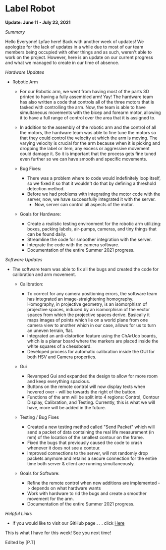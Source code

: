 # Label Robot

**Update: June 11 - July 23, 2021**

*Summary*

Hello Everyone! Lyfae here! Back with another week of updates! We apologize for the lack of updates in a while due to most of our team members being occupied with other things and as such, weren't able to work on the project. However, here is an update on our current progress and what we managed to create in our time of absence.  

*Hardware Updates*

* Robotic Arm
  
  * For our Robotic arm, we went from having most of the parts 3D printed to having a fully assembled arm! Yay! The hardware team has also written a code that controls all of the three motors that is tasked with controlling the arm. Now, the team is able to have simultaneous movements with the bicep and forearm motor, allowing it to have a full range of control over the area that it is assigned to. 

  * In addition to the assembly of the robotic arm and the control of all the motors, the hardware team was able to fine tune the motors so that they could control the velocity at which the arm is moving. The varying velocity is crucial for the arm because when it is picking and dropping the label or item, any excess or aggressive movement could damage it. So it is important that the process gets fine tuned even further so we can have smooth and specific movements.

  * Bug Fixes: 
    * There was a problem where to code would indefinitely loop itself, so we fixed it so that it wouldn't do that by defining a threshold detection method. 
    * Before we had problems with integrating the motor code with the server, now, we have successfully integrated it with the server. 
      * Now, server can control all aspects of the motor.
       
  * Goals for Hardware: 
    * Create a realistic testing environment for the robotic arm utilizing: boxes, packing labels, air-pumps, cameras, and tiny things that can be found daily.
    * Streamline the code for smoother integration with the server. 
    * Integrate the code with the camera software. 
    * Documentation of the entire Summer 2021 progress. 

*Software Updates* 

* The software team was able to fix all the bugs and created the code for calibration and arm movement. 

  * Calibration: 
    * To correct for any camera positioning errors, the software team has integrated an image-straightening homography. Homography, in projective geometry, is an isomorphism of       projective spaces, induced by an isomorphism of the vector spaces from which the projective spaces derive. Basically it maps images of points which lie on a world plane         from one camera view to another which in our case, allows for us to turn an uneven terrain, flat. 
    * Integrated an anti-distortion feature using the ChArUco boards, which is a planar board where the markers are placed inside the white squares of a chessboard.
    * Developed process for automatic calibration inside the GUI for both HSV and Camera properties.
  * Gui
    * Revamped Gui and expanded the design to allow for more room and keep everything spacious. 
    * Buttons on the remote control will now display texts when hovered over - will be towards the right of the button. 
    * Functions of the arm will be split into 4 regions: Control, Contour Display, Calibration, and Testing. Currently, this is what we will have, more will be added in the             future.
  * Testing / Bug Fixes
    * Created a new testing method called "Send Packet" which will send a packet of data containing the real life measurement (in mm) of the location of the smallest contour on       the frame. 
    * Fixed the bugs that previously caused the code to crash whenever it does not see a contour.
    * Improved connections to the server, will not randomly drop packets anymore and retains a secure connection for the entire time both server & client are running                   simultaneously.

  * Goals for Software: 
    * Refine the remote control when new additions are implemented -> depends on what hardware wants
    * Work with hardware to rid the bugs and create a smoother movement for the arm.
    * Documentation of the entire Summer 2021 progress. 

*Helpful Links*

* If you would like to visit our GitHub page . . . click [Here](https://github.com/Lyfae/UAV_Robotics_Team)


This is what I have for this week! See you next time!

Edited by [P.T]

